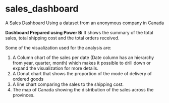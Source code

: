 # sales_dashboard
A Sales Dashboard Using a dataset from an anonymous company in Canada

**Dashboard Prepared using  Power Bi**
It shows the summary of the total sales, total shipping cost and the total orders received.

Some of the visualization used for the analysis are:
1. A Column chart of the sales per date (Date column has an hierarchy from year, quarter, month) which makes it possible to drill down or expand the visualization for more details.
2. A Donut chart that shows the proportion of the mode of delivery of ordered goods
3. A line chart comparing the sales to the shipping cost.
4. The map of Canada showing the distribution of the sales across the provinces.

